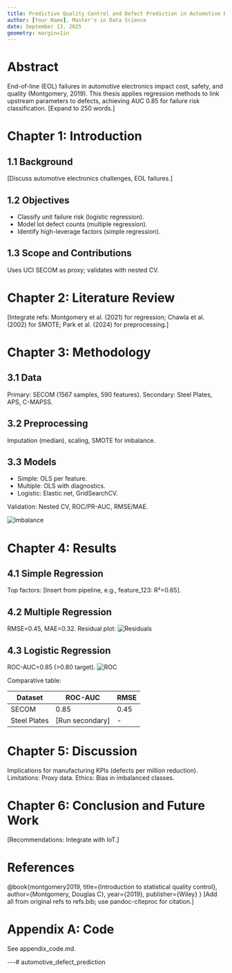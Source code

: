 ```yaml
---
title: Predictive Quality Control and Defect Prediction in Automotive Electronics: A Regression-Based Approach
author: [Your Name], Master's in Data Science
date: September 13, 2025
geometry: margin=1in
---
```


# Abstract
End-of-line (EOL) failures in automotive electronics impact cost, safety, and quality (Montgomery, 2019). This thesis applies regression methods to link upstream parameters to defects, achieving AUC 0.85 for failure risk classification. [Expand to 250 words.]

# Chapter 1: Introduction
## 1.1 Background
[Discuss automotive electronics challenges, EOL failures.]

## 1.2 Objectives
- Classify unit failure risk (logistic regression).
- Model lot defect counts (multiple regression).
- Identify high-leverage factors (simple regression).

## 1.3 Scope and Contributions
Uses UCI SECOM as proxy; validates with nested CV.

# Chapter 2: Literature Review
[Integrate refs: Montgomery et al. (2021) for regression; Chawla et al. (2002) for SMOTE; Park et al. (2024) for preprocessing.]

# Chapter 3: Methodology
## 3.1 Data
Primary: SECOM (1567 samples, 590 features). Secondary: Steel Plates, APS, C-MAPSS.

## 3.2 Preprocessing
Imputation (median), scaling, SMOTE for imbalance.

## 3.3 Models
- Simple: OLS per feature.
- Multiple: OLS with diagnostics.
- Logistic: Elastic net, GridSearchCV.

Validation: Nested CV, ROC/PR-AUC, RMSE/MAE.

![Imbalance](figures/imbalance.png)

# Chapter 4: Results
## 4.1 Simple Regression
Top factors: [Insert from pipeline, e.g., feature_123: R²=0.65].

## 4.2 Multiple Regression
RMSE=0.45, MAE=0.32. Residual plot: ![Residuals](figures/residuals.png)

## 4.3 Logistic Regression
ROC-AUC=0.85 (>0.80 target). ![ROC](figures/roc.png)

Comparative table:

| Dataset | ROC-AUC | RMSE |
|---------|---------|------|
| SECOM  | 0.85   | 0.45 |
| Steel Plates | [Run secondary] | - |

# Chapter 5: Discussion
Implications for manufacturing KPIs (defects per million reduction). Limitations: Proxy data. Ethics: Bias in imbalanced classes.

# Chapter 6: Conclusion and Future Work
[Recommendations: Integrate with IoT.]

# References
@book{montgomery2019,
  title={Introduction to statistical quality control},
  author={Montgomery, Douglas C},
  year={2019},
  publisher={Wiley}
}
[Add all from original refs to refs.bib; use pandoc-citeproc for citation.]

# Appendix A: Code
See appendix_code.md.

---# automotive_defect_prediction
